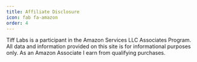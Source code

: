 ```yaml
---
title: Affiliate Disclosure
icon: fab fa-amazon
order: 4
---
```


Tiff Labs is a participant in the Amazon Services LLC Associates Program. All data and information provided on this site is for informational purposes only. As an Amazon Associate I earn from qualifying purchases.

